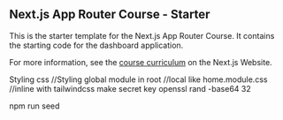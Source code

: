 ## Next.js App Router Course - Starter

This is the starter template for the Next.js App Router Course. It contains the starting code for the dashboard application.

For more information, see the [course curriculum](https://nextjs.org/learn) on the Next.js Website.

Styling css
//Styling global module in root
//local like home.module.css
//inline with tailwindcss
make secret key
openssl rand -base64 32

npm run seed